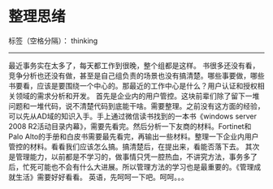 # 整理思绪

标签（空格分隔）： thinking

---

最近事务实在太多了，每天都工作到很晚，整个组都是这样。
书很多还没有看，竞争分析也还没有做，甚至是自己组负责的场景也没有搞清楚。哪些事要做，哪些书要看，应该是要围绕一个中心的。那最近的工作中心是什么？用户认证和授权相关领域的需求分析和开发。
首先是企业内的用户管控。这块前辈们除了留下一堆问题和一堆代码，说不清楚代码到底能干啥。需要整理。之前没有这方面的经验，可以先从AD域的知识入手。手上通过微信读书找到的一本书《windows server 2008 R2活动目录内幕》，需要先看完。然后分析一下友商的材料。Fortinet和Palo Alto的手册和白皮书需要最先看完，再输出一些材料。整理一下企业内用户管控的材料。看看我们应该怎么搞。搞清楚后，在提出来，看能否落下去。
其次是管理能力，以前都是不学习的，做事情只凭一腔热血，不讲究方法，事务多了后，忙死可能也不会有什么大进展。所以管理方法的学习也是最重要的。《管理成就生活》需要好好看看。
英语，先呵呵一下吧。呵呵。。。




